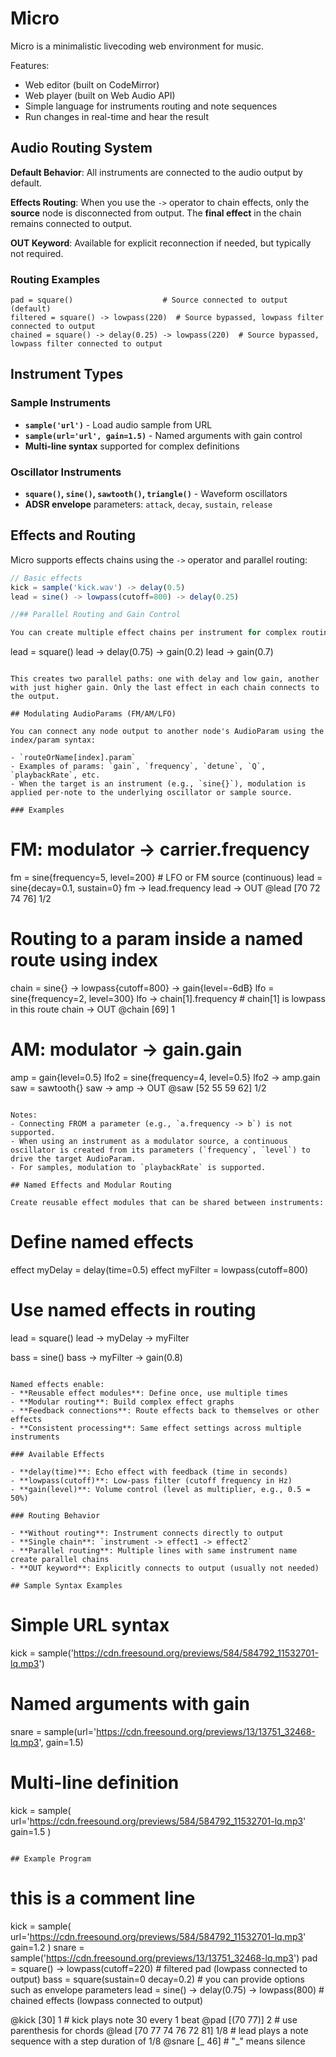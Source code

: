 # Micro

Micro is a minimalistic livecoding web environment for music.

Features:
- Web editor (built on CodeMirror)
- Web player (built on Web Audio API)
- Simple language for instruments routing and note sequences
- Run changes in real-time and hear the result

## Audio Routing System

**Default Behavior**: All instruments are connected to the audio output by default.

**Effects Routing**: When you use the `->` operator to chain effects, only the **source** node is disconnected from output. The **final effect** in the chain remains connected to output.

**OUT Keyword**: Available for explicit reconnection if needed, but typically not required.

### Routing Examples

```
pad = square()                    # Source connected to output (default)
filtered = square() -> lowpass(220)  # Source bypassed, lowpass filter connected to output
chained = square() -> delay(0.25) -> lowpass(220)  # Source bypassed, lowpass filter connected to output
```

## Instrument Types

### Sample Instruments
- **`sample('url')`** - Load audio sample from URL
- **`sample(url='url', gain=1.5)`** - Named arguments with gain control
- **Multi-line syntax** supported for complex definitions

### Oscillator Instruments
- **`square()`, `sine()`, `sawtooth()`, `triangle()`** - Waveform oscillators
- **ADSR envelope** parameters: `attack`, `decay`, `sustain`, `release`

## Effects and Routing

Micro supports effects chains using the `->` operator and parallel routing:

```javascript
// Basic effects
kick = sample('kick.wav') -> delay(0.5)
lead = sine() -> lowpass(cutoff=800) -> delay(0.25)

//## Parallel Routing and Gain Control

You can create multiple effect chains per instrument for complex routing:

```
lead = square()
lead -> delay(0.75) -> gain(0.2)
lead -> gain(0.7)
```

This creates two parallel paths: one with delay and low gain, another with just higher gain. Only the last effect in each chain connects to the output.

## Modulating AudioParams (FM/AM/LFO)

You can connect any node output to another node's AudioParam using the index/param syntax:

- `routeOrName[index].param`
- Examples of params: `gain`, `frequency`, `detune`, `Q`, `playbackRate`, etc.
- When the target is an instrument (e.g., `sine{}`), modulation is applied per-note to the underlying oscillator or sample source.

### Examples

```
# FM: modulator -> carrier.frequency
fm = sine{frequency=5, level=200}      # LFO or FM source (continuous)
lead = sine{decay=0.1, sustain=0}
fm -> lead.frequency
lead -> OUT
@lead [70 72 74 76] 1/2

# Routing to a param inside a named route using index
chain = sine{} -> lowpass{cutoff=800} -> gain{level=-6dB}
lfo = sine{frequency=2, level=300}
lfo -> chain[1].frequency  # chain[1] is lowpass in this route
chain -> OUT
@chain [69] 1

# AM: modulator -> gain.gain
amp = gain{level=0.5}
lfo2 = sine{frequency=4, level=0.5}
lfo2 -> amp.gain
saw = sawtooth{}
saw -> amp -> OUT
@saw [52 55 59 62] 1/2
```

Notes:
- Connecting FROM a parameter (e.g., `a.frequency -> b`) is not supported.
- When using an instrument as a modulator source, a continuous oscillator is created from its parameters (`frequency`, `level`) to drive the target AudioParam.
- For samples, modulation to `playbackRate` is supported.

## Named Effects and Modular Routing

Create reusable effect modules that can be shared between instruments:

```
# Define named effects
effect myDelay = delay(time=0.5)
effect myFilter = lowpass(cutoff=800)

# Use named effects in routing
lead = square()
lead -> myDelay -> myFilter

bass = sine()
bass -> myFilter -> gain(0.8)
```

Named effects enable:
- **Reusable effect modules**: Define once, use multiple times
- **Modular routing**: Build complex effect graphs
- **Feedback connections**: Route effects back to themselves or other effects
- **Consistent processing**: Same effect settings across multiple instruments

### Available Effects

- **delay(time)**: Echo effect with feedback (time in seconds)
- **lowpass(cutoff)**: Low-pass filter (cutoff frequency in Hz)
- **gain(level)**: Volume control (level as multiplier, e.g., 0.5 = 50%)

### Routing Behavior

- **Without routing**: Instrument connects directly to output
- **Single chain**: `instrument -> effect1 -> effect2`
- **Parallel routing**: Multiple lines with same instrument name create parallel chains
- **OUT keyword**: Explicitly connects to output (usually not needed)

## Sample Syntax Examples

```
# Simple URL syntax
kick = sample('https://cdn.freesound.org/previews/584/584792_11532701-lq.mp3')

# Named arguments with gain
snare = sample(url='https://cdn.freesound.org/previews/13/13751_32468-lq.mp3', gain=1.5)

# Multi-line definition
kick = sample(
  url='https://cdn.freesound.org/previews/584/584792_11532701-lq.mp3'
  gain=1.5
)
```

## Example Program

```
# this is a comment line
kick = sample(
  url='https://cdn.freesound.org/previews/584/584792_11532701-lq.mp3'
  gain=1.2
)
snare = sample('https://cdn.freesound.org/previews/13/13751_32468-lq.mp3')
pad = square() -> lowpass(cutoff=220) # filtered pad (lowpass connected to output)
bass = square(sustain=0 decay=0.2) # you can provide options such as envelope parameters
lead = sine() -> delay(0.75) -> lowpass(800) # chained effects (lowpass connected to output)

@kick [30] 1 # kick plays note 30 every 1 beat
@pad [(70 77)] 2 # use parenthesis for chords
@lead [70 77 74 76 72 81] 1/8 # lead plays a note sequence with a step duration of 1/8
@snare [_ 46] # "_" means silence